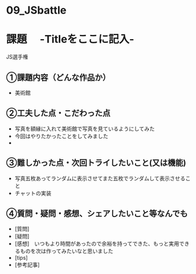 # 09_JSbattle
# 課題　 -Titleをここに記入-
JS選手権
## ①課題内容（どんな作品か）
- 美術館

## ②工夫した点・こだわった点
- 写真を額縁に入れて美術館で写真を見ているようにしてみた
- 今回はやりたかったことをしてみました
- 

## ③難しかった点・次回トライしたいこと(又は機能)
- 写真五枚あってランダムに表示させてまた五枚でランダムして表示させること
- チャットの実装

## ④質問・疑問・感想、シェアしたいこと等なんでも
- [質問]
- [疑問]
- [感想]　いつもより時間があったので余裕を持ってできた、もっと実用できるものを次は作ってみたいなと思いました
- [tips]
- [参考記事]
